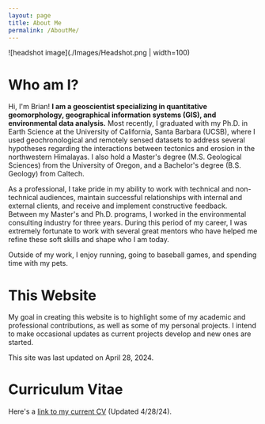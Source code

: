 ```yaml
---
layout: page
title: About Me
permalink: /AboutMe/
---
```


![headshot image](./Images/Headshot.png | width=100)

# Who am I?
Hi, I'm Brian! <b>I am a geoscientist specializing in quantitative geomorphology, geographical information systems (GIS), and environmental data analysis.</b> Most recently, I graduated with my Ph.D. in Earth Science at the University of California, Santa Barbara (UCSB), where I used geochronological and remotely sensed datasets to address several hypotheses regarding the interactions between tectonics and erosion in the northwestern Himalayas. I also hold a Master's degree (M.S. Geological Sciences) from the University of Oregon, and a Bachelor's degree (B.S. Geology) from Caltech.

As a professional, I take pride in my ability to work with technical and non-technical audiences, maintain successful relationships with internal and external clients, and receive and implement constructive feedback. Between my Master's and Ph.D. programs, I worked in the environmental consulting industry for three years. During this period of my career, I was extremely fortunate to work with several great mentors who have helped me refine these soft skills and shape who I am today.

 Outside of my work, I enjoy running, going to baseball games, and spending time with my pets.
 
# This Website
My goal in creating this website is to highlight some of my academic and professional contributions, as well as some of my personal projects. I intend to make occasional updates as current projects develop and new ones are started. 

This site was last updated on April 28, 2024.

# Curriculum Vitae
Here's a [link to my current CV](https://drive.google.com/file/d/19kLzNwJl_LxE4EIZ-JMNxgZGiB19i7XO/view?usp=drive_link) (Updated 4/28/24).
